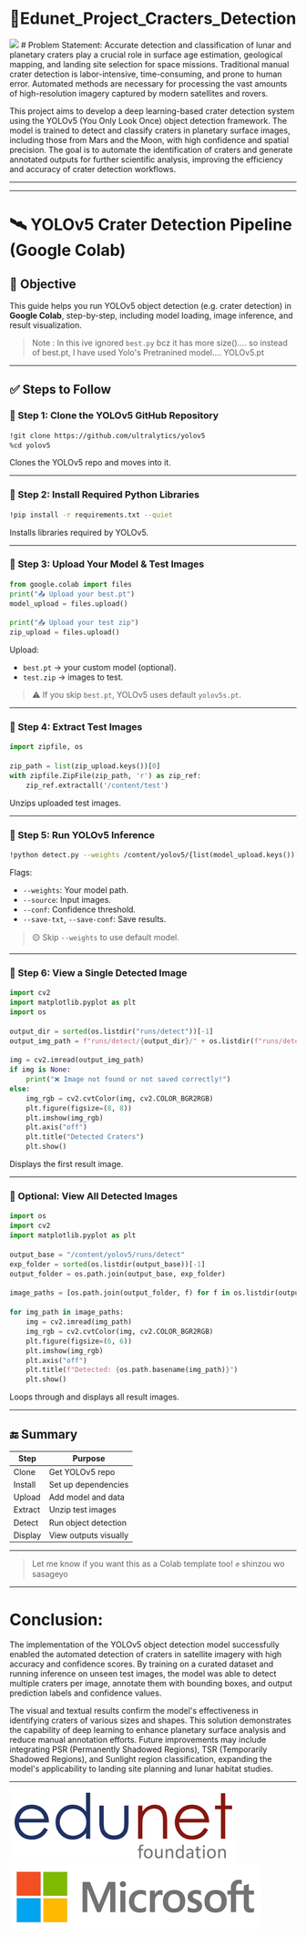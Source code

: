 # 🌟Edunet_Project_Cracters_Detection
<img src="isro.png" style="height: 40px, width: 40px">
# Problem Statement:
Accurate detection and classification of lunar and planetary craters play a crucial role in surface age estimation, geological mapping, and landing site selection for space missions. Traditional manual crater detection is labor-intensive, time-consuming, and prone to human error. Automated methods are necessary for processing the vast amounts of high-resolution imagery captured by modern satellites and rovers.

This project aims to develop a deep learning-based crater detection system using the YOLOv5 (You Only Look Once) object detection framework. The model is trained to detect and classify craters in planetary surface images, including those from Mars and the Moon, with high confidence and spatial precision. The goal is to automate the identification of craters and generate annotated outputs for further scientific analysis, improving the efficiency and accuracy of crater detection workflows.
<hr>
<hr>

# 🛰️ YOLOv5 Crater Detection Pipeline (Google Colab)

## 📌 Objective
This guide helps you run YOLOv5 object detection (e.g. crater detection) in **Google Colab**, step-by-step, including model loading, image inference, and result visualization.
> Note : In this ive ignored `best.py` bcz it has more size().... so instead of best.pt, I have used Yolo's Pretranined model.... YOLOv5.pt

---

## ✅ Steps to Follow

### 🔹 Step 1: Clone the YOLOv5 GitHub Repository
```bash
!git clone https://github.com/ultralytics/yolov5
%cd yolov5
```
Clones the YOLOv5 repo and moves into it.

---

### 🔹 Step 2: Install Required Python Libraries
```bash
!pip install -r requirements.txt --quiet
```
Installs libraries required by YOLOv5.

---

### 🔹 Step 3: Upload Your Model & Test Images
```python
from google.colab import files
print("📤 Upload your best.pt")
model_upload = files.upload()

print("📤 Upload your test zip")
zip_upload = files.upload()
```
Upload:
- `best.pt` → your custom model (optional).
- `test.zip` → images to test.

> ⚠️ If you skip `best.pt`, YOLOv5 uses default `yolov5s.pt`.

---

### 🔹 Step 4: Extract Test Images
```python
import zipfile, os

zip_path = list(zip_upload.keys())[0]
with zipfile.ZipFile(zip_path, 'r') as zip_ref:
    zip_ref.extractall('/content/test')
```
Unzips uploaded test images.

---

### 🔹 Step 5: Run YOLOv5 Inference
```bash
!python detect.py --weights /content/yolov5/{list(model_upload.keys())[0]}                   --source /content/test/test/images                   --conf 0.4                   --save-txt                   --save-conf
```
Flags:
- `--weights`: Your model path.
- `--source`: Input images.
- `--conf`: Confidence threshold.
- `--save-txt`, `--save-conf`: Save results.

> 🟡 Skip `--weights` to use default model.

---

### 🔹 Step 6: View a Single Detected Image
```python
import cv2
import matplotlib.pyplot as plt
import os

output_dir = sorted(os.listdir("runs/detect"))[-1]
output_img_path = f"runs/detect/{output_dir}/" + os.listdir(f"runs/detect/{output_dir}")[0]

img = cv2.imread(output_img_path)
if img is None:
    print("❌ Image not found or not saved correctly!")
else:
    img_rgb = cv2.cvtColor(img, cv2.COLOR_BGR2RGB)
    plt.figure(figsize=(8, 8))
    plt.imshow(img_rgb)
    plt.axis("off")
    plt.title("Detected Craters")
    plt.show()
```
Displays the first result image.

---

### 🔹 Optional: View All Detected Images
```python
import os
import cv2
import matplotlib.pyplot as plt

output_base = "/content/yolov5/runs/detect"
exp_folder = sorted(os.listdir(output_base))[-1]
output_folder = os.path.join(output_base, exp_folder)

image_paths = [os.path.join(output_folder, f) for f in os.listdir(output_folder) if f.lower().endswith(('.jpg', '.png'))]

for img_path in image_paths:
    img = cv2.imread(img_path)
    img_rgb = cv2.cvtColor(img, cv2.COLOR_BGR2RGB)
    plt.figure(figsize=(6, 6))
    plt.imshow(img_rgb)
    plt.axis("off")
    plt.title(f"Detected: {os.path.basename(img_path)}")
    plt.show()
```
Loops through and displays all result images.

---

## 🔚 Summary

| Step | Purpose |
|------|---------|
| Clone | Get YOLOv5 repo |
| Install | Set up dependencies |
| Upload | Add model and data |
| Extract | Unzip test images |
| Detect | Run object detection |
| Display | View outputs visually |

---

> Let me know if you want this as a Colab template too! ✊ shinzou wo sasageyo

<hr> 

# Conclusion: 
The implementation of the YOLOv5 object detection model successfully enabled the automated detection of craters in satellite imagery with high accuracy and confidence scores. By training on a curated dataset and running inference on unseen test images, the model was able to detect multiple craters per image, annotate them with bounding boxes, and output prediction labels and confidence values.

The visual and textual results confirm the model's effectiveness in identifying craters of various sizes and shapes. This solution demonstrates the capability of deep learning to enhance planetary surface analysis and reduce manual annotation efforts. Future improvements may include integrating PSR (Permanently Shadowed Regions), TSR (Temporarily Shadowed Regions), and Sunlight region classification, expanding the model's applicability to landing site planning and lunar habitat studies.
<hr>
<img src="edunet.png"><img src="microsoft.png">
